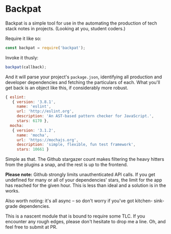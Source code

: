 # Backpat

Backpat is a simple tool for use in the automating the production of tech
stack notes in projects. (Looking at you, student coders.)

Require it like so:

```javascript
const backpat = require('backpat');
```

Invoke it thusly:

```javascript
backpat(callback);
```

And it will parse your project's ```package.json```, identifying all production
and developer dependencies and fetching the particulars of each. What you'll
get back is an object like this, if considerably more robust.

```javascript
{ eslint:
   { version: '3.8.1',
     name: 'eslint',
     url: 'http://eslint.org',
     description: 'An AST-based pattern checker for JavaScript.',
     stars: 6170 },
  mocha:
   { version: '3.1.2',
     name: 'mocha',
     url: 'https://mochajs.org',
     description: 'simple, flexible, fun test framework',
     stars: 10661 }
```

Simple as that. The Github stargazer count makes filtering the heavy hitters
from the plugins a snap, and the rest is up to the frontend.

**Please note:** Github strongly limits unauthenticated API calls. If you get
undefined for many or all of your dependencies' stars, the limit for the app
has reached for the given hour. This is less than ideal and a solution is in
the works.

Also worth noting: it's all async – so don't worry if you've got kitchen-
sink-grade dependencies.

This is a nascent module that is bound to require some TLC. If you encounter
any rough edges, please don't hesitate to drop me a line. Oh, and feel free to
submit at PR.